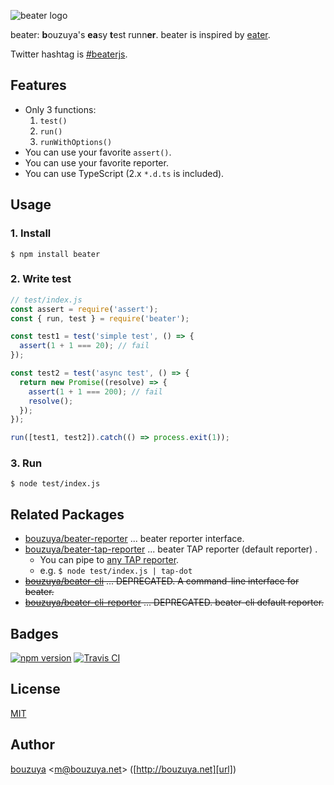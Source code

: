 ![beater logo][beater-logo]

beater: **b**ouzuya's **ea**sy **t**est runn**er**. beater is inspired by [eater][yosuke-furukawa/eater].

Twitter hashtag is [#beaterjs](https://twitter.com/hashtag/beaterjs).

[yosuke-furukawa/eater]: https://github.com/yosuke-furukawa/eater
[beater-logo]: https://cloud.githubusercontent.com/assets/1221346/15892977/e69386f0-2db7-11e6-9163-bcb2f2471581.png

## Features

- Only 3 functions:
  1. `test()`
  2. `run()`
  3. `runWithOptions()`
- You can use your favorite `assert()`.
- You can use your favorite reporter.
- You can use TypeScript (2.x `*.d.ts` is included).

## Usage

### 1. Install

```
$ npm install beater
```

### 2. Write test

```js
// test/index.js
const assert = require('assert');
const { run, test } = require('beater');

const test1 = test('simple test', () => {
  assert(1 + 1 === 20); // fail
});

const test2 = test('async test', () => {
  return new Promise((resolve) => {
    assert(1 + 1 === 200); // fail
    resolve();
  });
});

run([test1, test2]).catch(() => process.exit(1));
```

### 3. Run

```
$ node test/index.js
```

## Related Packages

- [bouzuya/beater-reporter][] ... beater reporter interface.
- [bouzuya/beater-tap-reporter][] ... beater TAP reporter (default reporter) .
  - You can pipe to [any TAP reporter](https://github.com/sindresorhus/awesome-tap#reporters).
  - e.g. `$ node test/index.js | tap-dot`
- <del>[bouzuya/beater-cli][] ... DEPRECATED. A command-line interface for beater. </del>
- <del>[bouzuya/beater-cli-reporter][] ... DEPRECATED. beater-cli default reporter.</del>

[bouzuya/beater-cli]: https://github.com/bouzuya/beater-cli
[bouzuya/beater-cli-reporter]: https://github.com/bouzuya/beater-cli-reporter
[bouzuya/beater-reporter]: https://github.com/bouzuya/beater-reporter
[bouzuya/beater-tap-reporter]: https://github.com/bouzuya/beater-tap-reporter

## Badges

[![npm version][npm-badge-url]][npm-url]
[![Travis CI][travisci-badge-url]][travisci-url]

[npm-badge-url]: https://badge.fury.io/js/beater.svg
[npm-url]: https://www.npmjs.com/package/beater
[travisci-badge-url]: https://travis-ci.org/bouzuya/beater.svg?branch=master
[travisci-url]: https://travis-ci.org/bouzuya/beater

## License

[MIT](LICENSE)

## Author

[bouzuya][user] &lt;[m@bouzuya.net][email]&gt; ([http://bouzuya.net][url])

[user]: https://github.com/bouzuya
[email]: mailto:m@bouzuya.net
[url]: http://bouzuya.net
